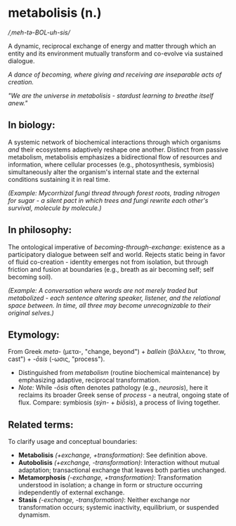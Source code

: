 # metabolisis (n.)

*/ˌmeh-tə-BOL-uh-sis/*

A dynamic, reciprocal exchange of energy and matter through which an entity and its environment mutually transform and co-evolve via sustained dialogue.

*A dance of becoming, where giving and receiving are inseparable acts of creation.*

*"We are the universe in metabolisis - stardust learning to breathe itself anew."*


## In biology:

A systemic network of biochemical interactions through which organisms *and* their ecosystems adaptively reshape one another. Distinct from passive metabolism, metabolisis emphasizes a bidirectional flow of resources and information, where cellular processes (e.g., photosynthesis, symbiosis) simultaneously alter the organism's internal state and the external conditions sustaining it in real time.

*(Example: Mycorrhizal fungi thread through forest roots, trading nitrogen for sugar - a silent pact in which trees and fungi rewrite each other's survival, molecule by molecule.)*


## In philosophy:

The ontological imperative of *becoming-through-exchange*: existence as a participatory dialogue between self and world. Rejects static being in favor of fluid co-creation - identity emerges not from isolation, but through friction and fusion at boundaries (e.g., breath as air becoming self; self becoming soil).

*(Example: A conversation where words are not merely traded but metabolized - each sentence altering speaker, listener, and the relational space between. In time, all three may become unrecognizable to their original selves.)*


## Etymology:

From Greek *meta-* (μετα-, "change, beyond") + *ballein* (βάλλειν, "to throw, cast") + *-ōsis* (-ωσις, "process").

- Distinguished from *metabolism* (routine biochemical maintenance) by emphasizing adaptive, reciprocal transformation.
- *Note:* While *-ōsis* often denotes pathology (e.g., *neurosis*), here it reclaims its broader Greek sense of *process* - a neutral, ongoing state of flux. Compare: symbiosis (*sýn-* + *biōsis*), a process of living together.


## Related terms:

To clarify usage and conceptual boundaries:

- **Metabolisis** *(+exchange, +transformation)*: See definition above.
- **Autobolisis** *(+exchange, -transformation)*: Interaction without mutual adaptation; transactional exchange that leaves both parties unchanged.
- **Metamorphosis** *(-exchange, +transformation)*: Transformation understood in isolation; a change in form or structure occurring independently of external exchange.
- **Stasis** *(-exchange, -transformation)*: Neither exchange nor transformation occurs; systemic inactivity, equilibrium, or suspended dynamism.
